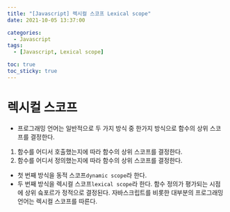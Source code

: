 ```yaml
---
title: "[Javascript] 렉시컬 스코프 Lexical scope"
date: 2021-10-05 13:37:00

categories:
  - Javascript
tags:
  - [Javascript, Lexical scope]

toc: true
toc_sticky: true
---
```


# 렉시컬 스코프
- 프로그래밍 언어는 일반적으로 두 가지 방식 중 한가지 방식으로 함수의 상위 스코프를 결정한다.
1. 함수를 어디서 호출했는지에 따라 함수의 상위 스코프를 결정한다.
2. 함수를 어디서 정의했는지에 따라 함수의 상위 스코프를 결정한다.

- 첫 번째 방식을 동적 스코프`dynamic scope`라 한다.
- 두 번째 방식을 렉시컬 스코프`lexical scope`라 한다. 함수 정의가 평가되는 시점에 상위 슼포르가 정적으로 결정된다. 자바스크립트를 비롯한 대부분의 프로그래밍 언어는 렉시컬 스코프를 따른다.